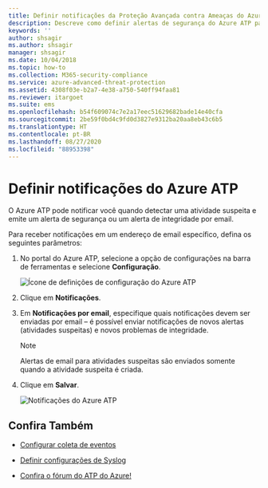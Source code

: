 ```yaml
---
title: Definir notificações da Proteção Avançada contra Ameaças do Azure
description: Descreve como definir alertas de segurança do Azure ATP para que você seja notificado quando atividades suspeitas forem detectadas.
keywords: ''
author: shsagir
ms.author: shsagir
manager: shsagir
ms.date: 10/04/2018
ms.topic: how-to
ms.collection: M365-security-compliance
ms.service: azure-advanced-threat-protection
ms.assetid: 4308f03e-b2a7-4e38-a750-540ff94faa81
ms.reviewer: itargoet
ms.suite: ems
ms.openlocfilehash: b54f609074c7e2a17eec51629682bade14e40cfa
ms.sourcegitcommit: 2be59f0bd4c9fd0d3827e9312ba20aa8eb43c6b5
ms.translationtype: HT
ms.contentlocale: pt-BR
ms.lasthandoff: 08/27/2020
ms.locfileid: "88953398"
---
```

# <a name="set-azure-atp-notifications"></a>Definir notificações do Azure ATP

O Azure ATP pode notificar você quando detectar uma atividade suspeita e emite um alerta de segurança ou um alerta de integridade por email. 

Para receber notificações em um endereço de email específico, defina os seguintes parâmetros:


1. No portal do Azure ATP, selecione a opção de configurações na barra de ferramentas e selecione **Configuração**.

    ![Ícone de definições de configuração do Azure ATP](media/atp-config-menu.png)

1. Clique em **Notificações**.
1. Em **Notificações por email**, especifique quais notificações devem ser enviadas por email – é possível enviar notificações de novos alertas (atividades suspeitas) e novos problemas de integridade. 
 
   > [!NOTE]
   > Alertas de email para atividades suspeitas são enviados somente quando a atividade suspeita é criada.
 
1. Clique em **Salvar**.

    ![Notificações do Azure ATP](media/atp-notifications.png)



## <a name="see-also"></a>Confira Também

- [Configurar coleta de eventos](configure-event-collection.md)

- [Definir configurações de Syslog](setting-syslog.md)
- [Confira o fórum do ATP do Azure!](https://aka.ms/azureatpcommunity)
